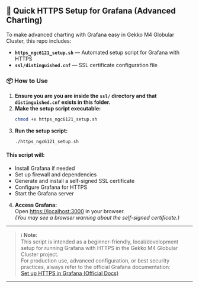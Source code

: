 ## 🚀 Quick HTTPS Setup for Grafana (Advanced Charting)

To make advanced charting with Grafana easy in Gekko M4 Globular Cluster, this repo includes:

- **`https_ngc6121_setup.sh`** — Automated setup script for Grafana with HTTPS  
- **`ssl/distinguished.cnf`** — SSL certificate configuration file

### 📦 How to Use
1. **Ensure you are you are inside the `ssl/` directory and that `distinguished.cnf` exists in this folder.**
2. **Make the setup script executable:**
   ```bash
   chmod +x https_ngc6121_setup.sh
   ```
3. **Run the setup script:**
   ```bash
   ./https_ngc6121_setup.sh
   ```

#### This script will:

- Install Grafana if needed
- Set up firewall and dependencies
- Generate and install a self-signed SSL certificate
- Configure Grafana for HTTPS
- Start the Grafana server

4. **Access Grafana:**  
   Open [https://localhost:3000](https://localhost:3000) in your browser.  
   *(You may see a browser warning about the self-signed certificate.)*

---

> ℹ️ **Note:**  
> This script is intended as a beginner-friendly, local/development setup for running Grafana with HTTPS in the Gekko M4 Globular Cluster project.  
> For production use, advanced configuration, or best security practices, always refer to the official Grafana documentation:  
> [Set up HTTPS in Grafana (Official Docs)](https://grafana.com/docs/grafana/latest/setup-grafana/set-up-https/)

---
